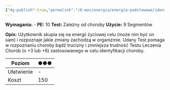 ```yaml
---
{"dg-publish":true,"permalink":"/6-moc/energia/energia-podstawowe/identyfikacja-choroby/","dgPassFrontmatter":true}
---
```


**Wymagania:** -
**PE:** 10
**Test:** Zależny od choroby
**Użycie:** 9 Segmentów

**Opis:** Użytkownik skupia się na energii życiowej celu (może nim być on sam) i rozpoznaje jakie zmiany zachodzą w organizmie. Udany Test pomaga w rozpoznaniu choroby bądź trucizny i zmniejsza trudność Testu Leczenia Chorób (o +3 lub +6) zastosowanego w celu identyfikacji choroby.

| Poziom     | ●●● |
| ---------- | --- |
| Ułatwienie | -   |
| Koszt      | 150 |